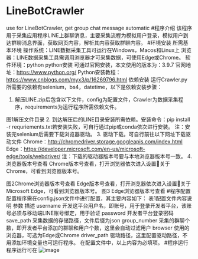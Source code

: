 # LineBotCrawler
use for LineBotCrawler, get group chat message automatic
#程序介绍
该程序用于采集应用程序LINE上群聊消息，主要采集流程为模拟用户登录，模拟用户到达群聊消息界面，获取网页内容，解析其内容获取群聊内容。
#环境安装
所需基本环境
操作系统：LINE数据采集工具可运行在Windows，Macos和Linux上
浏览器：LINE数据采集工具需调用浏览器才可采集数据，可使用Edge或Chrome。
软件环境：python
python安装
可通过官网安装，本文使用的版本为：3.9.7
官网地址：https://www.python.org/
Python安装教程：https://www.cnblogs.com/myx3/p/16269796.html
依赖安装
运行Crawler.py所需要的依赖有selenium，bs4，datetime，以下是依赖安装步骤：
1.	解压LINE.zip后包含以下文件，config为配置文件，Crawler为数据采集程序，requirements为运行程序所需依赖文件。
 
图1解压文件目录
2.	到达解压后的LINE目录安装所需依赖。安装命令：pip install -r requriements.txt若安装失败，可自行通过pip或conda依次进行安装。
注：安装完selenium后需要下载浏览器驱动。
3.	驱动下载。可自行前往以下网址下载驱动文件
Chrome：http://chromedriver.storage.googleapis.com/index.html
Edge：https://developer.microsoft.com/en-us/microsoft-edge/tools/webdriver/
注：下载的驱动器版本号要与本地浏览器版本号一致。
4.	浏览器版本号查看
Chrome版本号查看，打开浏览器依次进入设置关于Chrome，可看到浏览器版本号。
 
图2Chrome浏览器版本号查看
Edge版本号查看，打开浏览器依次进入设置关于Microsoft Edge，可看到浏览器版本号。
 图3 Edge浏览器版本号查看
#程序配置
配置程序需在config.json文件中进行配置，其主要内容如下：
表1配置文件内容说明
参数	描述
username	开发这平台用户名，即账号，用于登录开发者平台，该账号必须与移动端LINE账号绑定，用于验证
password	开发者平台登录密码
save_path	采集数据的存储路径，文件后缀为json
group_number	采集的群聊个数，即开发者平台添加的群聊和用户个数，这里会自动过滤用户
browser	使用的浏览器，可选为Edge或Chrome
driver_path	驱动路径，这里配置驱动路径，不用添加环境变量也可运行程序。
在配置文件中，以上内容为必填项。
#程序运行
程序运行可在
![image](https://github.com/Guxiguo/LineBotCrawler/assets/56493892/02921ad1-6d66-42de-a1fc-af0777bac09b)

